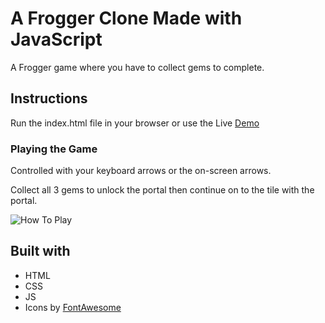 # A Frogger Clone Made with JavaScript
A Frogger game where you have to collect gems to complete.

## Instructions

Run the index.html file in your browser or use the Live [Demo](https://dylanhatherley.github.io/Gem-Frogger/index.html)

### Playing the Game

Controlled with your keyboard arrows or the on-screen arrows.

Collect all 3 gems to unlock the portal then continue on to the tile with the portal.

![How To Play](https://i.imgur.com/XHmNFLQ.gif "How To Play")

## Built with

- HTML
- CSS
- JS
- Icons by [FontAwesome](https://fontawesome.com/)
